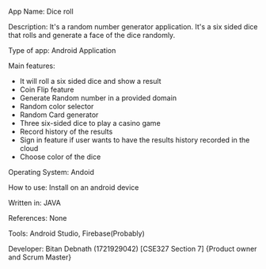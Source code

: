 App Name: Dice roll

Description: It's a random number generator application. It's a six sided dice that rolls and generate 
a face of the dice randomly.

Type of app: Android Application

Main features:
- It will roll a six sided dice and show a result
- Coin Flip feature
- Generate Random number in a provided domain
- Random color selector
- Random Card generator
- Three six-sided dice to play a casino game
- Record history of the results
- Sign in feature if user wants to have the results history recorded in the cloud
- Choose color of the dice

Operating System: Andoid

How to use: Install on an android device

Written in: JAVA

References: None

Tools: Android Studio, Firebase(Probably)

Developer:
Bitan Debnath (1721929042) [CSE327 Section 7] {Product owner and Scrum Master}
